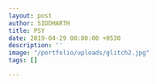 ```yaml
---
layout: post
author: SIDDHARTH
title: PSY
date: 2019-04-29 00:00:00 +0530
description: ''
image: "/portfolio/uploads/glitch2.jpg"
tags: []

---
```

